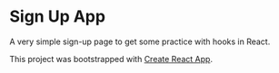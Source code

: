 # Sign Up App

A very simple sign-up page to get some practice with hooks in React.

This project was bootstrapped with [Create React App](https://github.com/facebook/create-react-app).
